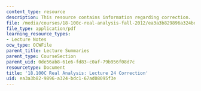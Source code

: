 ```yaml
---
content_type: resource
description: This resource contains information regarding correction.
file: /media/courses/18-100c-real-analysis-fall-2012/ea3a3b829896a324bdc167ad08095f3e_MIT18_100CF12_l24four-cor.pdf
file_type: application/pdf
learning_resource_types:
- Lecture Notes
ocw_type: OCWFile
parent_title: Lecture Summaries
parent_type: CourseSection
parent_uid: 0de56ab8-61e6-fd83-c0af-79b956f08d7c
resourcetype: Document
title: '18.100C Real Analysis: Lecture 24 Correction'
uid: ea3a3b82-9896-a324-bdc1-67ad08095f3e
---
```

